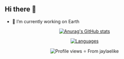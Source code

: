## Hi there 👋

- 🔭 I’m currently working on Earth


<div align="center">

  [![Anurag's GitHub stats](https://github-readme-stats.vercel.app/api?username=jaylaelike&show_icons=true&theme=dracula)](https://github.com/jaylaelike/github-readme-stats)
  
  [![Languages](https://github-readme-stats.vercel.app/api/top-langs/?username=jaylaelike&layout=compact&langs_count=10&hide_border=true&custom_title=Languages&bg_color=00000000&hide=PHP)](https://github.com/jaylaelike)

  
  <div align="center">
  <img src="https://komarev.com/ghpvc/?username=jaylaelike&color=blueviolet&style=flat-square&label=Profile+Views" alt="Profile views" />
⭐️ From jaylaelike
</div>

  

</div>
